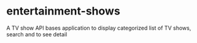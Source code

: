# entertainment-shows
A TV show API bases application to display categorized list of TV shows, search and to see detail
